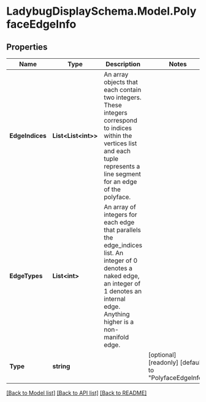 
# LadybugDisplaySchema.Model.PolyfaceEdgeInfo

## Properties

Name | Type | Description | Notes
------------ | ------------- | ------------- | -------------
**EdgeIndices** | **List&lt;List&lt;int&gt;&gt;** | An array objects that each contain two integers. These integers correspond to indices within the vertices list and each tuple represents a line segment for an edge of the polyface. | 
**EdgeTypes** | **List&lt;int&gt;** | An array of integers for each edge that parallels the edge_indices list. An integer of 0 denotes a naked edge, an integer of 1 denotes an internal edge. Anything higher is a non-manifold edge. | 
**Type** | **string** |  | [optional] [readonly] [default to "PolyfaceEdgeInfo"]

[[Back to Model list]](../README.md#documentation-for-models)
[[Back to API list]](../README.md#documentation-for-api-endpoints)
[[Back to README]](../README.md)

